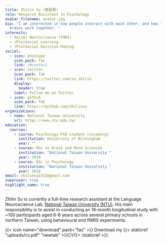 ```yaml
---
title: Zhilin Su (蘇致霖)
role: Research Assistant in Psychology
avatar_filename: avatar.jpg
bio: "I am interested in how people interact with each other, and how their
  brains work together. "
interests:
  - Social Neuroscience (fMRI)
  - (Pro)Social Learning
  - (Pro)Social Decision-Making
social:
  - icon: envelope
    icon_pack: fas
    link: /#contact
  - icon: twitter
    icon_pack: fab
    link: https://twitter.com/su_zhilin
    display:
      header: true
    label: Follow me on Twitter
  - icon: github
    icon_pack: fab
    link: https://github.com/zhilinsu
organizations:
  - name: National Taiwan University
    url: https://www.ntu.edu.tw/
education:
  courses:
    - course: Psychology PhD student (incoming)
      institution: University of Birmingham
      year: ""
    - course: MSc in Brain and Mind Sciences
      institution: "National Taiwan University "
      year: 2020
    - course: BSc in Psychology
      institution: "National Taiwan University "
      year: 2018
email: zhilinsu1312@gmail.com
superuser: true
highlight_name: true
---
```

Zhilin Su is currently a full-time research assistant at the Language Neuroscience Lab, [National Taiwan University (NTU)](https://www.ntu.edu.tw/). His main responsibility is to assist in conducting an 18-month longitudinal study with ~100 participants aged 6-8 years across several primary schools in northern Taiwan, using behavioural and fNIRS experiments.

{{< icon name="download" pack="fas" >}} Download my  {{< staticref "uploads/cv.pdf" "newtab" >}}CV{{< /staticref >}}.
